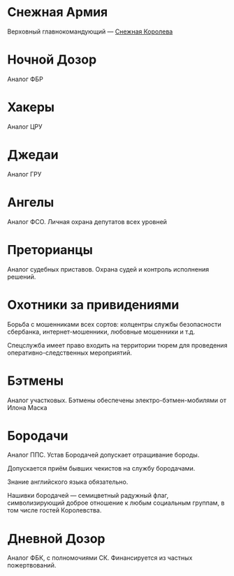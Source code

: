 # Снежная Армия

Верховный главнокомандующий — [Снежная Королева](constitution.md#снежная-армия)

# Ночной Дозор

Аналог ФБР

# Хакеры

Аналог ЦРУ

# Джедаи

Аналог ГРУ

# Ангелы

Аналог ФСО. Личная охрана депутатов всех уровней

# Преторианцы

Аналог судебных приставов. Охрана судей и контроль исполнения решений.

# Охотники за привидениями

Борьба с мошенниками всех сортов: колцентры службы безопасности сбербанка, интернет-мошенники, любовные мошенники и т.д.

Спецслужба имеет право входить на территории тюрем для проведения оперативно-следственных мероприятий.

# Бэтмены

Аналог участковых. Бэтмены обеспечены электро-бэтмен-мобилями от Илона Маска

# Бородачи

Аналог ППС. Устав Бородачей допускает отращивание бороды.

Допускается приём бывших чекистов на службу бородачами.

Знание английского языка обязательно.

Нашивки бородачей — семицветный радужный флаг, символизирующий доброе отношение к любым социальным группам, в том числе гостей Королевства.

# Дневной Дозор

Аналог ФБК, с полномочиями СК. Финансируется из частных пожертвований.
